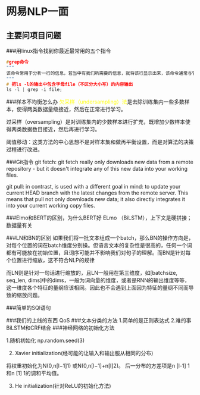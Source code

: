 # 网易NLP一面
## 主要问项目问题
###用linux指令找到你最近最常用的五个指令


```C++
#grep命令
"""
该命令常用于分析一行的信息，若当中有我们所需要的信息，就将该行显示出来，该命令通常与管道命令一起使用，用于对一些命令的输出进行筛选加工等等tation of our code is shown in the video.
"""
# 把ls -l的输出中包含字母file（不区分大小写）的内容输出
ls -l | grep -i file;
```
###样本不均衡怎么办
<font color='yellow'>欠采样（undersampling）法</font>是去除训练集内一些多数样本，使得两类数据量级接近，然后在正常进行学习。

过采样（oversampling）是对训练集内的少数样本进行扩充，既增加少数样本使得两类数据数目接近，然后再进行学习。

阈值移动：这类方法的中心思想不是对样本集和做再平衡设置，而是对算法的决策过程进行改进。

###Git指令
git fetch: git fetch really only downloads new data from a remote repository - but it doesn't integrate any of this new data into your working files.


git pull: in contrast, is used with a different goal in mind: to update your current HEAD branch with the latest changes from the remote server. This means that pull not only downloads new data; it also directly integrates it into your current working copy files.

###Elmo和BERT的区别，为什么BERT好
ELmo （BiLSTM），上下文是硬拼接； 数据量有关

###LN和BN的区别
如果我们将一批文本组成一个batch，那么BN的操作方向是，对每个位置的词在batch维度分别操。但语言文本的复杂性是很高的，任何一个词都有可能放在初始位置，且词序可能并不影响我们对句子的理解。而BN是针对每个位置进行缩放，这不符合NLP的规律

而LN则是针对一句话进行缩放的，且LN一般用在第三维度，如[batchsize, seq_len, dims]中的dims，一般为词向量的维度，或者是RNN的输出维度等等，这一维度各个特征的量纲应该相同。因此也不会遇到上面因为特征的量纲不同而导致的缩放问题。


###简单的SQl语句

###我们的上线的东西
QoS
###文本分类的方法
1.简单的是正则表达式
2.难的事BiLSTM和CRF结合
###神经网络的初始化方法

1.随机初始化
np.random.seed(3)

2. Xavier initialization(经可能的让输入和输出服从相同的分布)

将权重初始化为N(0,n[l−1]1) 或N(0,n[l−1]+n[l]2)。 后一分布的方差项是n [l-1] 1和n [1] 1的调和平均值。

3. He initialization(针对ReLU的初始化方法)



